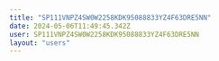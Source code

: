 ```yaml
---
title: "SP111VNPZ4SW0W2258KDK95088833YZ4F63DRE5NN"
date: 2024-05-06T11:49:45.342Z
user: SP111VNPZ4SW0W2258KDK95088833YZ4F63DRE5NN
layout: "users"
---
```

    